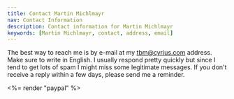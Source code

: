 ```yaml
---
title: Contact Martin Michlmayr
nav: Contact Information
description: Contact information for Martin Michlmayr
keywords: [Martin Michlmayr, contact, address, email]
---
```


The best way to reach me is by e-mail at my tbm@cyrius.com address.  Make
sure to write in English.  I usually respond pretty quickly but since I
tend to get lots of spam I might miss some legitimate messages.  If you
don't receive a reply within a few days, please send me a reminder.

<%= render "paypal" %>

